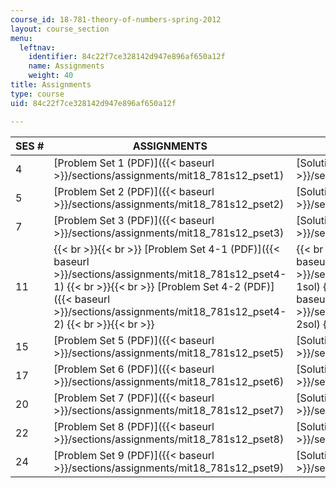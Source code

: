```yaml
---
course_id: 18-781-theory-of-numbers-spring-2012
layout: course_section
menu:
  leftnav:
    identifier: 84c22f7ce328142d947e896af650a12f
    name: Assignments
    weight: 40
title: Assignments
type: course
uid: 84c22f7ce328142d947e896af650a12f

---
```


| SES # | ASSIGNMENTS | SOLUTIONS |
| --- | --- | --- |
| 4 | [Problem Set 1 (PDF)]({{< baseurl >}}/sections/assignments/mit18_781s12_pset1) | [Solution 1 (PDF)]({{< baseurl >}}/sections/assignments/mit18_781s12_pset1sol) |
| 5 | [Problem Set 2 (PDF)]({{< baseurl >}}/sections/assignments/mit18_781s12_pset2) | [Solution 2 (PDF)]({{< baseurl >}}/sections/assignments/mit18_781s12_pset2sol) |
| 7 | [Problem Set 3 (PDF)]({{< baseurl >}}/sections/assignments/mit18_781s12_pset3) | [Solution 3 (PDF)]({{< baseurl >}}/sections/assignments/mit18_781s12_pset3sol) |
| 11 |  {{< br >}}{{< br >}} [Problem Set 4-1 (PDF)]({{< baseurl >}}/sections/assignments/mit18_781s12_pset4-1) {{< br >}}{{< br >}} [Problem Set 4-2 (PDF)]({{< baseurl >}}/sections/assignments/mit18_781s12_pset4-2) {{< br >}}{{< br >}}  |  {{< br >}}{{< br >}} [Solution 4-1 (PDF)]({{< baseurl >}}/sections/assignments/mit18_781s12_pset4-1sol) {{< br >}}{{< br >}} [Solution 4-2 (PDF)]({{< baseurl >}}/sections/assignments/mit18_781s12_pset4-2sol) {{< br >}}{{< br >}}  |
| 15 | [Problem Set 5 (PDF)]({{< baseurl >}}/sections/assignments/mit18_781s12_pset5) | [Solution 5 (PDF)]({{< baseurl >}}/sections/assignments/mit18_781s12_pset5sol) |
| 17 | [Problem Set 6 (PDF)]({{< baseurl >}}/sections/assignments/mit18_781s12_pset6) | [Solution 6 (PDF)]({{< baseurl >}}/sections/assignments/mit18_781s12_pset6sol) |
| 20 | [Problem Set 7 (PDF)]({{< baseurl >}}/sections/assignments/mit18_781s12_pset7) | [Solution 7 (PDF)]({{< baseurl >}}/sections/assignments/mit18_781s12_pset7sol) |
| 22 | [Problem Set 8 (PDF)]({{< baseurl >}}/sections/assignments/mit18_781s12_pset8) | [Solution 8 (PDF)]({{< baseurl >}}/sections/assignments/mit18_781s12_pset8sol) |
| 24 | [Problem Set 9 (PDF)]({{< baseurl >}}/sections/assignments/mit18_781s12_pset9) | [Solution 9 (PDF)]({{< baseurl >}}/sections/assignments/mit18_781s12_pset9sol)
